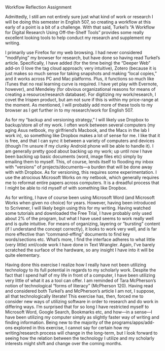 Workflow Reflection Assignment

Admittedly, I still am not entirely sure just what kind of work or research I will be doing this semester in English 507, so creating a workflow at this early of a point is a bit of a challenge. With that said, Turkel’s “A Workflow for Digital Research Using Off-the-Shelf Tools” provides some really excellent looking tools to help conduct my research and supplement my writing. 

I primarily use Firefox for my web browsing. I had never considered “modifying” my browser for research, but have done so having read Turkel’s article. Specifically, I have added (for the time being) the “Deeper Web” add-on (I love the tag cloud approach; very intuitive), Zotero (because it is just makes so much sense for taking snapshots and making “local copies,” and it works across PC and Mac platforms. Plus, it functions so much like iTunes that no real learning curve is required. I have yet play with Evernote, however), and Mendeley (for obvious organizational reasons for means of creating a resource/research database). For digitizing my work/research, I covet the Irispen product, but am not sure if this is within my price-range at the moment. As mentioned, I will probably add more of these tools to my browser as I get further in to my research/work for English 507. 

As for my “backup and versioning strategy,” I will likely use Dropbox to backup/store all of my work. I often work between several computers (my aging Asus netbook, my girlfriend’s Macbook, and the Macs in the lab I work in), so something like Dropbox makes a lot of sense for me. I like that it is free, and that I can sync it between a variety of computers and devices (though I’m unsure if my clunky Android phone will be able to handle it). I am generally pretty good about backing up my work; up until now I have been backing up basic documents (word, image files etc) simply by emailing them to myself. This, of course, lends itself to flooding my inbox with “versions” of projects/documents—a burden that will be done away with with Dropbox. As for versioning, this requires some experimentation. I use the atrocious Microsoft Works on my netbook, which generally requires me to reformat entire papers across computers. It is a dreadful process that I might be able to rid myself of with something like Dropbox. 

As for writing, I have of course been using Microsoft Word (and Microsoft Works when given no choice) for years. However, having been introduced to Scrivener, I will likely begin using this for my writing. Having watched some tutorials and downloaded the Free Trial, I have probably only used about 2% of the program, but what I have used seems to work really well and is quite intuitive. For means of organizing, layering or “bursting” content (if I understand the concept correctly), it looks to work very well, and is far more effective than “command-effing” documents to find key words/sections etc. What’s more, I find the interface adheres to what little (very little) xml/code work I have done in Text Wrangler. Again, I’ve barely scratched the surface of the hardware, so any insight I have into it will be quite elementary. 

Having done this exercise I realize how I really have not been utilizing technology to its full potential in regards to my scholarly work. Despite the fact that I spend half of my life in front of a computer, I have been utilizing very little of what it as a tool can offer.  I am reminded of Tara McPherson’s notion of technological “forms of literacy” (McPherson 120). Having read and considered both Turkel’s and McPherson’s article I am not, I suppose, all that technologically literate! This exercise has, then, forced me to consider new ways of utilizing software in order to research and do work in differing ways. I’m surprised that for so long I have restricted myself to Microsoft Word, Google Search, Bookmarks etc, and how—in a sense—I have been utilizing my computer simply as slightly faster way of writing and finding information. Being new to the majority of the programs/apps/add-ons explored in this exercise, I cannot say for certain how my writing/research process will change in the long-term, but I look forward to seeing how the relation between the technology I utilize and my scholarly interests might shift and change over the coming months. 
